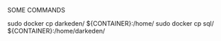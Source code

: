 SOME COMMANDS


sudo docker cp darkeden/ ${CONTAINER}:/home/
sudo docker cp sql/ ${CONTAINER}:/home/darkeden/